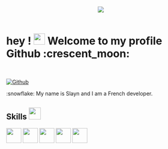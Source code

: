 <br>

<div align="center">
<img width="" height = "" src="https://share.creavite.co/WML5FT33wysVFvyf.png" />
</div>

<br>

<h1> hey ! <img src = "https://raw.githubusercontent.com/MartinHeinz/MartinHeinz/master/wave.gif" width = 30px> Welcome to my profile Github :crescent_moon: </h1>
<p align='center'>
</p>
<br>

[![Github](https://img.shields.io/github/followers/slaynword?label=Follow&style=social)](https://github.com/slaynword)
<br>

<div size='20px'> :snowflake: My name is Slayn and I am a French developer.
</div>


<h2> Skills <img src = "https://media2.giphy.com/media/QssGEmpkyEOhBCb7e1/giphy.gif?cid=ecf05e47a0n3gi1bfqntqmob8g9aid1oyj2wr3ds3mg700bl&rid=giphy.gif" width = 32px> </h2>

<img width ='40px' src ='https://www.vectorlogo.zone/logos/lua/lua-icon.svg'> <img width ='40px' src ='https://styles.redditmedia.com/t5_2rtqo/styles/communityIcon_ulg3emqamio21.png'>
 <img width ='40px' src ='https://raw.githubusercontent.com/rahulbanerjee26/githubAboutMeGenerator/main/icons/css.svg'> <img width ='40px' src ='https://raw.githubusercontent.com/rahulbanerjee26/githubAboutMeGenerator/main/icons/html.svg'> 
<img width ='40px' src ='https://styles.redditmedia.com/t5_2rtqo/styles/communityIcon_ulg3emqamio21.png'>

